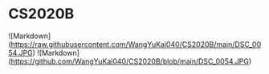 # CS2020B

![Markdown] (https://raw.githubusercontent.com/WangYuKai040/CS2020B/main/DSC_0054.JPG)
![Markdown] (https://github.com/WangYuKai040/CS2020B/blob/main/DSC_0054.JPG)
